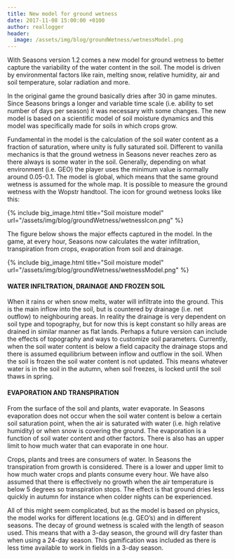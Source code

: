 ```yaml
---
title: New model for ground wetness
date: 2017-11-08 15:00:00 +0100
author: reallogger
header:
  image: /assets/img/blog/groundWetness/wetnessModel.png
---
```


With Seasons version 1.2 comes a new model for ground wetness to better capture the variability of the water content in the soil. The model is driven by environmental factors like rain, melting snow, relative humidity, air and soil temperature, solar radiation and more. 

In the original game the ground basically dries after 30 in game minutes. Since Seasons brings a longer and variable time scale (i.e. ability to set number of days per season) it was necessary with some changes. The new model is based on a scientific model of soil moisture dynamics and this model was specifically made for soils in which crops grow.

Fundamental in the model is the calculation of the soil water content as a fraction of saturation, where unity is fully saturated soil. Different to vanilla mechanics is that the ground wetness in Seasons never reaches zero as there always is some water in the soil. Generally, depending on what environment (i.e. GEO) the player uses the minimum value is normally around 0.05-0.1. The model is global, which means that the same ground wetness is assumed for the whole map. It is possible to measure the ground wetness with the Wopstr handtool. The icon for ground wetness looks like this: 

{% include big_image.html title="Soil moisture model" url="/assets/img/blog/groundWetness/wetnessIcon.png" %}

The figure below shows the major effects captured in the model. In the game, at every hour, Seasons now calculates the water infiltration, transpiration from crops, evaporation from soil and drainage. 

{% include big_image.html title="Soil moisture model" url="/assets/img/blog/groundWetness/wetnessModel.png" %}

#### WATER INFILTRATION, DRAINAGE AND FROZEN SOIL

When it rains or when snow melts, water will infiltrate into the ground. This is the main inflow into the soil, but is countered by drainage (i.e. net outflow) to neighbouring areas. In reality the drainage is very dependent on soil type and topography, but for now this is kept constant so hilly areas are drained in similar manner as flat lands. Perhaps a future version can include the effects of topography and ways to customize soil parameters. Currently, when the soil water content is below a field capacity the drainage stops and there is assumed equilibrium between inflow and outflow in the soil. When the soil is frozen the soil water content is not updated. This means whatever water is in the soil in the autumn, when soil freezes, is locked until the soil thaws in spring. 

#### EVAPORATION AND TRANSPIRATION

From the surface of the soil and plants, water evaporate. In Seasons evaporation does not occur when the soil water content is below a certain soil saturation point, when the air is saturated with water (i.e. high relative humidity) or when snow is covering the ground. The evaporation is a function of soil water content and other factors. There is also has an upper limit to how much water that can evaporate in one hour. 

Crops, plants and trees are consumers of water. In Seasons the transpiration from growth is considered. There is a lower and upper limit to how much water crops and plants consume every hour. We have also assumed that there is effectively no growth when the air temperature is below 5 degrees so transpiration stops. The effect is that ground dries less quickly in autumn for instance when colder nights can be experienced. 

All of this might seem complicated, but as the model is based on physics, the model works for different locations (e.g. GEO’s) and in different seasons. The decay of ground wetness is scaled with the length of season used. This means that with a 3-day season, the ground will dry faster than when using a 24-day season. This gamification was included as there is less time available to work in fields in a 3-day season. 



